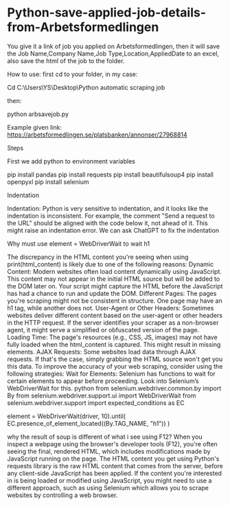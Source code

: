 # Python-save-applied-job-details-from-Arbetsformedlingen




You give it a link of job you applied on Arbetsformedlingen, then it will save the Job Name,Company Name,Job Type,Location,AppliedDate to an excel, also save the html of the job to the folder.


How to use:
first cd to your folder, in my case:

Cd C:\Users\YS\Desktop\Python automatic scraping job

then:

python arbsavejob.py       


Example given link:
https://arbetsformedlingen.se/platsbanken/annonser/27968814          


Steps

First we add python to environment variables

pip install pandas
pip install requests
pip install beautifulsoup4
pip install openpyxl
pip install selenium

Indentation

Indentation: Python is very sensitive to indentation, and it looks like the indentation is inconsistent. For example, the comment "Send a request to the URL" should be aligned with the code below it, not ahead of it. This might raise an indentation error.
We can ask ChatGPT to fix the indentation 

Why must use element = WebDriverWait to wait h1

The discrepancy in the HTML content you're seeing when using print(html_content) is likely due to one of the following reasons:
Dynamic Content: Modern websites often load content dynamically using JavaScript. This content may not appear in the initial HTML source but will be added to the DOM later on. Your script might capture the HTML before the JavaScript has had a chance to run and update the DOM.
Different Pages: The pages you're scraping might not be consistent in structure. One page may have an h1 tag, while another does not.
User-Agent or Other Headers: Sometimes websites deliver different content based on the user-agent or other headers in the HTTP request. If the server identifies your scraper as a non-browser agent, it might serve a simplified or obfuscated version of the page.
Loading Time: The page's resources (e.g., CSS, JS, images) may not have fully loaded when the html_content is captured. This might result in missing elements.
AJAX Requests: Some websites load data through AJAX requests. If that's the case, simply grabbing the HTML source won't get you this data.
To improve the accuracy of your web scraping, consider using the following strategies:
Wait for Elements: Selenium has functions to wait for certain elements to appear before proceeding. Look into Selenium’s WebDriverWait for this.
python
from selenium.webdriver.common.by import By
from selenium.webdriver.support.ui import WebDriverWait
from selenium.webdriver.support import expected_conditions as EC

element = WebDriverWait(driver, 10).until(
    EC.presence_of_element_located((By.TAG_NAME, "h1"))
)




why the result of soup is different of what i see using F12?
When you inspect a webpage using the browser's developer tools (F12), you're often seeing the final, rendered HTML, which includes modifications made by JavaScript running on the page. The HTML content you get using Python's requests library is the raw HTML content that comes from the server, before any client-side JavaScript has been applied.
If the content you're interested in is being loaded or modified using JavaScript, you might need to use a different approach, such as using Selenium which allows you to scrape websites by controlling a web browser.







